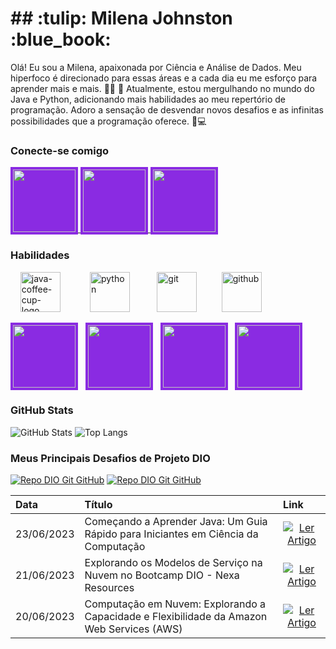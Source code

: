 <h1>
  ## :tulip:  Milena Johnston :blue_book: 

    
</h1



Olá! Eu sou a Milena, apaixonada por Ciência e Análise de Dados. Meu hiperfoco é direcionado para essas áreas e a cada dia eu me esforço para aprender mais e mais. 🧠💡
🌱 Atualmente, estou mergulhando no mundo do Java e Python, adicionando mais habilidades ao meu repertório de programação. Adoro a sensação de desvendar novos desafios e as infinitas possibilidades que a programação oferece. 🌱💻

### Conecte-se comigo


<a href="https://web.dio.me/users/milenajohnjohn">
  <img width="100" src="https://i.imgur.com/OvsyqE1.png" style="background-color: #8A2BE2; padding: 4px;">
</a>
<a href="mailto:milenajohnjohn@gmail.com">
  <img width="100" src="https://imgur.com/GzdKJVs.png" style="background-color: #8A2BE2; padding: 4px;">
</a>
<a href="https://www.linkedin.com/in/milenajohnston">
<img width="100" src="https://i.imgur.com/FfpmtHO.png" style="background-color: #8A2BE2; padding: 4px;">
</a>












### Habilidades



&nbsp;&nbsp;&nbsp;&nbsp;<img width="64" height="64" src="https://img.icons8.com/nolan/64/java-coffee-cup-logo.png" alt="java-coffee-cup-logo"/>&nbsp;&nbsp;&nbsp;&nbsp;&nbsp;&nbsp;&nbsp;&nbsp;&nbsp;&nbsp;&nbsp;    <img width="64" height="64" src="https://img.icons8.com/nolan/64/python.png" alt="python"/>&nbsp;&nbsp;&nbsp;&nbsp;&nbsp;&nbsp;&nbsp;&nbsp;&nbsp;&nbsp;    <img width="64" height="64" src="https://img.icons8.com/nolan/64/git.png" alt="git"/>   &nbsp;&nbsp;&nbsp;&nbsp;&nbsp;&nbsp;&nbsp;&nbsp;    <img width="64" height="64" src="https://img.icons8.com/nolan/64/github.png" alt="github"/>

<img width="100" src="https://i.imgur.com/w7sxMH4.png" style="background-color: #8A2BE2; padding: 4px;">&nbsp;&nbsp;
<img width="100" src="https://i.imgur.com/Q0bmtHK.png" style="background-color: #8A2BE2; padding: 4px;">&nbsp;&nbsp;
<img width="100" src="https://i.imgur.com/DsnhDdt.png" style="background-color: #8A2BE2; padding: 4px;">&nbsp;&nbsp;
<img width="100" src="https://i.imgur.com/4nsNrGj.png" style="background-color: #8A2BE2; padding: 4px;">





### GitHub Stats
![GitHub Stats](https://github-readme-stats.vercel.app/api?username=MILENAJOHNJOHN&theme=transparent&bg_color=000&border_color=FF1493&show_icons=true&icon_color=30A3DC&title_color=00FFFF&text_color=FFF)
![Top Langs](https://github-readme-stats-git-masterrstaa-rickstaa.vercel.app/api/top-langs/?username=MILENAJOHNJOHN&layout=compact&bg_color=000&border_color=FF1493&title_color=00FFFF&text_color=FFF)

### Meus Principais Desafios de Projeto DIO
[![Repo DIO Git GitHub](https://github-readme-stats.vercel.app/api/pin/?username=MILENAJOHNJOHN&repo=ANALISE-PYTHON-VENDAS&bg_color=000&border_color=30A3DC&show_icons=true&icon_color=30A3DC&title_color=FF1493&text_color=FFF)](https://github.com/milenajohnjohn/analise-python-vendas)
[![Repo DIO Git GitHub](https://github-readme-stats.vercel.app/api/pin/?username=MILENAJOHNJOHN&repo=SOMAMULTIPLOS&bg_color=000&border_color=30A3DC&show_icons=true&icon_color=30A3DC&title_color=FF1493&text_color=FFF)](https://github.com/milenajohnjohn/SomaMultiplos)


<table>
  <thead>
    <tr align="left">
      <th>Data</th>
      <th>Título</th>
      <th>Link</th>
    </tr>
  </thead>
  <tbody align="left">
    <tr>
      <td>23/06/2023</td>
      <td>Começando a Aprender Java: Um Guia Rápido para Iniciantes em Ciência da Computação</td>
      <td align="center">
        <a href="https://web.dio.me/articles/comecando-a-aprender-java-um-guia-rapido-para-iniciantes-em-ciencia-da-computacao?back=%2Farticles&page=1&order=oldest">
           <img align="center" alt="Ler Artigo" src="https://img.shields.io/badge/Ler%20Artigo-FF1493?style=for-the-badge">
        </a>
      </td>
    </tr>
    <tr>
      <td>21/06/2023</td>
      <td>Explorando os Modelos de Serviço na Nuvem no Bootcamp DIO - Nexa Resources</td>
      <td align="center">
        <a href="https://web.dio.me/articles/explorando-os-modelos-de-servico-na-nuvem-no-bootcamp-dio-nexa-resources?back=%2Farticles&page=1&order=oldest">
           <img align="center" alt="Ler Artigo" src="https://img.shields.io/badge/Ler%20Artigo-836FFF?style=for-the-badge">
        </a>
      </td>
    </tr>
    <tr>
      <td>20/06/2023</td>
      <td>Computação em Nuvem: Explorando a Capacidade e Flexibilidade da Amazon Web Services (AWS)</td>
      <td align="center">
        <a href="https://web.dio.me/articles/computacao-em-nuvem-explorando-a-capacidade-e-flexibilidade-da-amazon-web-services-aws?back=%2Farticles&page=1&order=oldest">
           <img align="center" alt="Ler Artigo" src="https://img.shields.io/badge/Ler%20Artigo-FF1493?style=for-the-badge">
        </a>
      </td>     
    </tr>
  </tbody>
</table>

